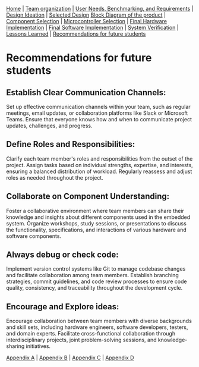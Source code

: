 [Home](/index.md) | [Team organization](/Team_organization.md) | [User Needs, Benchmarking, and Requirements](/User_Needs_Benchmarking_Requirements.md) | [Design Ideation](/Design_Ideation.md) | [Selected Design](/Selected_Design.md) 
[Block Diagram of the product](/Block_Diagram_of_the_product.md) | [Component Selection](/Component_Selection.md) | [Microcontroller Selection](/Microcontroller_Selection.md) | [Final Hardware Implementation](/Final_Hardware_Implementation.md) | [Final Software Implementation](/Software_Proposal.md) | [System Verification](/System_Verification.md) | [Lessons Learned](/Lessons_Learned.md) | [Recommendations for future students](/Recommendations_for_future_students.md)

# Recommendations for future students 

## Establish Clear Communication Channels:
Set up effective communication channels within your team, such as regular meetings, email updates, or collaboration platforms like Slack or Microsoft Teams. Ensure that everyone knows how and when to communicate project updates, challenges, and progress.
## Define Roles and Responsibilities:
Clarify each team member's roles and responsibilities from the outset of the project. Assign tasks based on individual strengths, expertise, and interests, ensuring a balanced distribution of workload. Regularly reassess and adjust roles as needed throughout the project.
## Collaborate on Component Understanding:
Foster a collaborative environment where team members can share their knowledge and insights about different components used in the embedded system. Organize workshops, study sessions, or presentations to discuss the functionality, specifications, and interactions of various hardware and software components.
## Always debug or check code: 
Implement version control systems like Git to manage codebase changes and facilitate collaboration among team members. Establish branching strategies, commit guidelines, and code review processes to ensure code quality, consistency, and traceability throughout the development cycle.
## Encourage and Explore ideas:
Encourage collaboration between team members with diverse backgrounds and skill sets, including hardware engineers, software developers, testers, and domain experts. Facilitate cross-functional collaboration through interdisciplinary projects, joint problem-solving sessions, and knowledge-sharing initiatives.
























[Appendix A](/Appendix_A.md) | [Appendix B](/Appendix_B.md) | [Appendix C](/Appendix_C.md) | [Appendix D](/Appendix_D.md)
